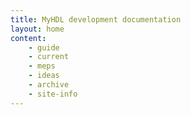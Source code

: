 ```yaml
---
title: MyHDL development documentation
layout: home
content:
    - guide 
    - current 
    - meps
    - ideas
    - archive
    - site-info 
---
```


